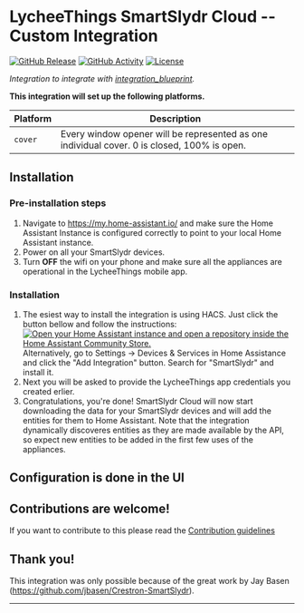 # LycheeThings SmartSlydr Cloud -- Custom Integration

[![GitHub Release][releases-shield]][releases]
[![GitHub Activity][commits-shield]][commits]
[![License][license-shield]](LICENSE)

_Integration to integrate with [integration_blueprint][integration_blueprint]._

**This integration will set up the following platforms.**

Platform | Description
-- | --
`cover` | Every window opener will be represented as one individual cover. 0 is closed, 100% is open.

## Installation

### Pre-installation steps
1. Navigate to https://my.home-assistant.io/ and make sure the Home Assistant Instance
   is configured correctly to point to your local Home Assistant instance.
2. Power on all your SmartSlydr devices.
3. Turn **OFF** the wifi on your phone and make sure all the appliances are operational in the LycheeThings mobile app.

### Installation
1. The esiest way to install the integration is using HACS. Just click the
   button bellow and follow the instructions:
   [![Open your Home Assistant instance and open a repository inside the Home Assistant Community Store.](https://my.home-assistant.io/badges/hacs_repository.svg)](https://my.home-assistant.io/redirect/hacs_repository/?owner=ekutner&repository=home-connect-hass)
   Alternatively, go to Settings -> Devices & Services in Home Assistance and click the "Add Integration" button. Search for "SmartSlydr" and install it.
2. Next you will be asked to provide the LycheeThings app credentials you
   created erlier.
3. Congratulations, you're done!
   SmartSlydr Cloud will now start downloading the data for your
   SmartSlydr devices and will add the entities for them to Home Assistant.
   Note that the integration dynamically discoveres entities as they are made available by the API, so expect new entities to be added in the first few uses of the appliances.


## Configuration is done in the UI

<!---->

## Contributions are welcome!

If you want to contribute to this please read the [Contribution guidelines](CONTRIBUTING.md)

## Thank you!

This integration was only possible because of the great work by Jay Basen (https://github.com/jbasen/Crestron-SmartSlydr).

***

[integration_blueprint]: https://github.com/holger81/ha_smartslydr_cloud_custom
[commits-shield]: https://img.shields.io/github/commit-activity/y/holger81/ha_smartslydr_cloud_custom.svg?style=for-the-badge
[commits]: https://github.com/holger81/ha_smartslydr_cloud_custom/commits/main
[exampleimg]: example.png
[forum-shield]: https://img.shields.io/badge/community-forum-brightgreen.svg?style=for-the-badge
[forum]: https://community.home-assistant.io/
[license-shield]: https://img.shields.io/github/license/ludeeus/integration_blueprint.svg?style=for-the-badge
[releases-shield]: https://img.shields.io/github/release/holger81/ha_smartslydr_cloud_custom.svg?style=for-the-badge
[releases]: https://github.com/holger81/ha_smartslydr_cloud_custom/releases
